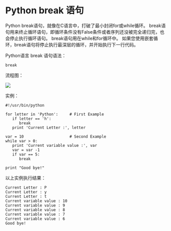 # Python break 语句

Python break语句，就像在C语言中，打破了最小封闭for或while循环。
break语句用来终止循环语句，即循环条件没有False条件或者序列还没被完全递归完，也会停止执行循环语句。
break语句用在while和for循环中。
如果您使用嵌套循环，break语句将停止执行最深层的循环，并开始执行下一行代码。

Python语言 break 语句语法：

```
break
```

流程图：

![](http://www.runoob.com/wp-content/uploads/2013/11/cpp_break_statement.jpg)

实例：

```
#!/usr/bin/python

for letter in 'Python':     # First Example
   if letter == 'h':
      break
   print 'Current Letter :', letter
  
var = 10                    # Second Example
while var > 0:              
   print 'Current variable value :', var
   var = var -1
   if var == 5:
      break

print "Good bye!"
```

以上实例执行结果：

```
Current Letter : P
Current Letter : y
Current Letter : t
Current variable value : 10
Current variable value : 9
Current variable value : 8
Current variable value : 7
Current variable value : 6
Good bye!
```